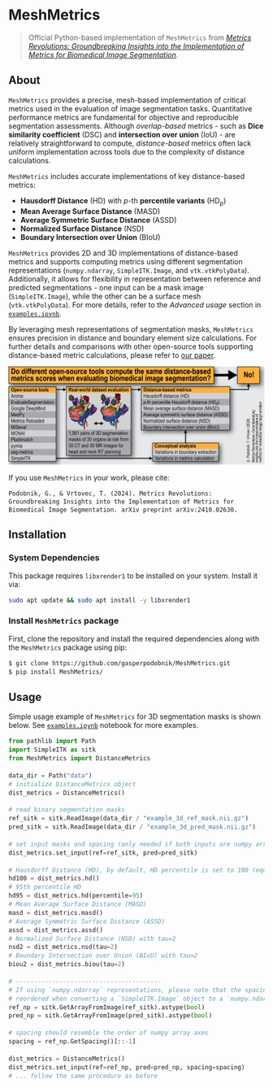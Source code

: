 # MeshMetrics
> Official Python-based implementation of `MeshMetrics` from [_Metrics Revolutions: Groundbreaking Insights into the Implementation of Metrics for Biomedical Image Segmentation_](https://arxiv.org/abs/2410.02630).

## About
`MeshMetrics` provides a precise, mesh-based implementation of critical metrics used in the evaluation of image segmentation tasks. Quantitative performance metrics are fundamental for objective and reproducible segmentation assessments. Although *overlap-based* metrics - such as **Dice similarity coefficient** (DSC) and **intersection over union** (IoU) - are relatively straightforward to compute, *distance-based* metrics often lack uniform implementation across tools due to the complexity of distance calculations.

`MeshMetrics` includes accurate implementations of key distance-based metrics:
- **Hausdorff Distance** (HD) with $p$-th **percentile variants** (HD<sub>p</sub>)
- **Mean Average Surface Distance** (MASD)
- **Average Symmetric Surface Distance** (ASSD)
- **Normalized Surface Distance** (NSD)
- **Boundary Intersection over Union** (BIoU)

`MeshMetrics` provides 2D and 3D implementations of distance-based metrics and supports computing metrics using different segmentation representations (`numpy.ndarray`, `SimpleITK.Image`, and `vtk.vtkPolyData`). Additionally, it allows for flexibility in representation between reference and predicted segmentations - one input can be a mask image (`SimpleITK.Image`), while the other can be a surface mesh (`vtk.vtkPolyData`). For more details, refer to the *Advanced usage* section in [`examples.ipynb`](examples.ipynb).

By leveraging mesh representations of segmentation masks, `MeshMetrics` ensures precision in distance and boundary element size calculations. For further details and comparisons with other open-source tools supporting distance-based metric calculations, please refer to [our paper](https://arxiv.org/abs/2410.02630).

![](./data/paper_overview.png)

If you use `MeshMetrics` in your work, please cite:
```
Podobnik, G., & Vrtovec, T. (2024). Metrics Revolutions: Groundbreaking Insights into the Implementation of Metrics for Biomedical Image Segmentation. arXiv preprint arXiv:2410.02630.
```

## Installation
### System Dependencies
This package requires `libxrender1` to be installed on your system. Install it via:
```bash
sudo apt update && sudo apt install -y libxrender1
```

### Install `MeshMetrics` package
First, clone the repository and install the required dependencies along with the `MeshMetrics` package using pip:
```bash
$ git clone https://github.com/gasperpodobnik/MeshMetrics.git
$ pip install MeshMetrics/
```

## Usage
Simple usage example of `MeshMetrics` for 3D segmentation masks is shown below.
See [`examples.ipynb`](examples.ipynb) notebook for more examples.

```python
from pathlib import Path
import SimpleITK as sitk
from MeshMetrics import DistanceMetrics

data_dir = Path("data")
# initialize DistanceMetrics object
dist_metrics = DistanceMetrics()

# read binary segmentation masks
ref_sitk = sitk.ReadImage(data_dir / "example_3d_ref_mask.nii.gz")
pred_sitk = sitk.ReadImage(data_dir / "example_3d_pred_mask.nii.gz")

# set input masks and spacing (only needed if both inputs are numpy arrays or vtk meshes)
dist_metrics.set_input(ref=ref_sitk, pred=pred_sitk)

# Hausdorff Distance (HD), by default, HD percentile is set to 100 (equivalent to HD)
hd100 = dist_metrics.hd()
# 95th percentile HD
hd95 = dist_metrics.hd(percentile=95)
# Mean Average Surface Distance (MASD)
masd = dist_metrics.masd()
# Average Symmetric Surface Distance (ASSD)
assd = dist_metrics.assd()
# Normalized Surface Distance (NSD) with tau=2
nsd2 = dist_metrics.nsd(tau=2)
# Boundary Intersection over Union (BIoU) with tau=2
biou2 = dist_metrics.biou(tau=2)

# ----------------------------------------
# If using `numpy.ndarray` representations, please note that the spacing must be
# reordered when converting a `SimpleITK.Image` object to a `numpy.ndarray`
ref_np = sitk.GetArrayFromImage(ref_sitk).astype(bool)
pred_np = sitk.GetArrayFromImage(pred_sitk).astype(bool)

# spacing should resemble the order of numpy array axes
spacing = ref_np.GetSpacing()[::-1]

dist_metrics = DistanceMetrics()
dist_metrics.set_input(ref=ref_np, pred=pred_np, spacing=spacing)
# ... follow the same procedure as before
```
